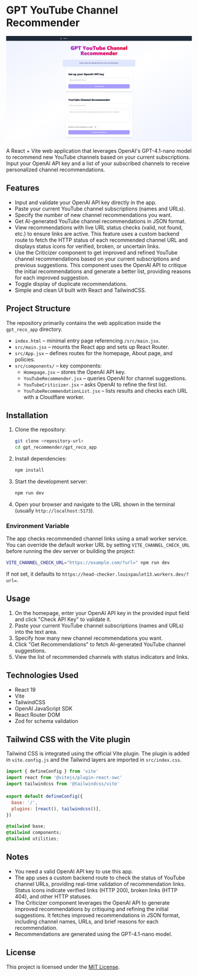 # GPT YouTube Channel Recommender

[![Main Illustration](default_screenshot.png)](default_screenshot.png)

A React + Vite web application that leverages OpenAI's GPT-4.1-nano model to recommend new YouTube channels based on your current subscriptions. Input your OpenAI API key and a list of your subscribed channels to receive personalized channel recommendations.

## Features

- Input and validate your OpenAI API key directly in the app.
- Paste your current YouTube channel subscriptions (names and URLs).
- Specify the number of new channel recommendations you want.
- Get AI-generated YouTube channel recommendations in JSON format.
- View recommendations with live URL status checks (valid, not found, etc.) to ensure links are active. This feature uses a custom backend route to fetch the HTTP status of each recommended channel URL and displays status icons for verified, broken, or uncertain links.
- Use the Criticizer component to get improved and refined YouTube channel recommendations based on your current subscriptions and previous suggestions. This component uses the OpenAI API to critique the initial recommendations and generate a better list, providing reasons for each improved suggestion.
- Toggle display of duplicate recommendations.
- Simple and clean UI built with React and TailwindCSS.

## Project Structure

The repository primarily contains the web application inside the `gpt_reco_app` directory.

- `index.html` – minimal entry page referencing `/src/main.jsx`.
- `src/main.jsx` – mounts the React app and sets up React Router.
- `src/App.jsx` – defines routes for the homepage, About page, and policies.
- `src/components/` – key components:
  - `Homepage.jsx` – stores the OpenAI API key.
  - `YouTubeRecommender.jsx` – queries OpenAI for channel suggestions.
  - `YouTubeCriticizer.jsx` – asks OpenAI to refine the first list.
  - `YouTubeRecommendationList.jsx` – lists results and checks each URL with a Cloudflare worker.

## Installation

1. Clone the repository:

   ```bash
   git clone <repository-url>
   cd gpt_recommender/gpt_reco_app
   ```

2. Install dependencies:

   ```bash
   npm install
   ```

3. Start the development server:

   ```bash
   npm run dev
   ```

4. Open your browser and navigate to the URL shown in the terminal (usually `http://localhost:5173`).

### Environment Variable

The app checks recommended channel links using a small worker service.
You can override the default worker URL by setting `VITE_CHANNEL_CHECK_URL`
before running the dev server or building the project:

```bash
VITE_CHANNEL_CHECK_URL="https://example.com/?url=" npm run dev
```

If not set, it defaults to `https://head-checker.louispaulet13.workers.dev/?url=`.

## Usage

1. On the homepage, enter your OpenAI API key in the provided input field and click "Check API Key" to validate it.
2. Paste your current YouTube channel subscriptions (names and URLs) into the text area.
3. Specify how many new channel recommendations you want.
4. Click "Get Recommendations" to fetch AI-generated YouTube channel suggestions.
5. View the list of recommended channels with status indicators and links.

## Technologies Used

- React 19
- Vite
- TailwindCSS
- OpenAI JavaScript SDK
- React Router DOM
- Zod for schema validation
## Tailwind CSS with the Vite plugin

Tailwind CSS is integrated using the official Vite plugin. The plugin is added in `vite.config.js` and the Tailwind layers are imported in `src/index.css`.

```js
import { defineConfig } from 'vite'
import react from '@vitejs/plugin-react-swc'
import tailwindcss from '@tailwindcss/vite'

export default defineConfig({
  base: '/',
  plugins: [react(), tailwindcss()],
})
```

```css
@tailwind base;
@tailwind components;
@tailwind utilities;
```


## Notes

- You need a valid OpenAI API key to use this app.
- The app uses a custom backend route to check the status of YouTube channel URLs, providing real-time validation of recommendation links. Status icons indicate verified links (HTTP 200), broken links (HTTP 404), and other HTTP statuses.
- The Criticizer component leverages the OpenAI API to generate improved recommendations by critiquing and refining the initial suggestions. It fetches improved recommendations in JSON format, including channel names, URLs, and brief reasons for each recommendation.
- Recommendations are generated using the GPT-4.1-nano model.

## License

This project is licensed under the [MIT License](LICENSE).
